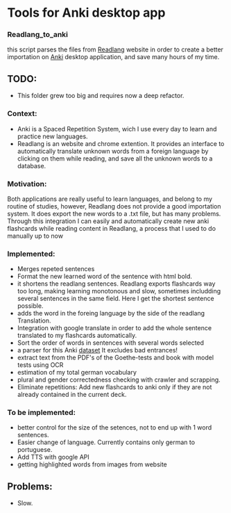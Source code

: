 # Tools for Anki desktop app

### Readlang_to_anki
this script parses the files from [Readlang](https://readlang.com/) website in order to create a better importation on [Anki](https://apps.ankiweb.net/) desktop application, and save many hours of my time.


## TODO:
- This folder grew too big and requires now a deep refactor.


### Context:
  - Anki is a Spaced Repetition System, wich I use every day to learn and practice new languages. 
  - Readlang is an website and chrome extention. It provides an interface to automatically translate unknown words from a foreign language by clicking on them while reading, and save all the unknown words to a database.

### Motivation:
  Both applications are really useful to learn languages, and belong to my routine of studies, however, Readlang does not provide a good importation system. It does export the new words to a .txt file, but has many problems. 
  Through this integration I can easily and automatically create new anki flashcards while reading content in Readlang, a process that I used to do manually up to now
 
### Implemented:
  - Merges repeted sentences
  - Format the new learned word of the sentence with html bold.
  - it shortens the readlang sentences. Readlang exports flashcards way too long, making learning monotonous and slow, sometimes includding several sentences in the same field. Here I get the shortest sentence possible.
  - adds the word in the foreing language by the side of the readlang Translation.
  - Integration with google translate in order to add the whole sentence translated to my flashcards automatically.
  - Sort the order of words in sentences with several words selected
  - a parser for this Anki [dataset](https://ankiweb.net/shared/info/1852912768) It excludes bad entrances!
  - extract text from the PDF's of the Goethe-tests and book with model tests using OCR
  - estimation of my total german vocabulary
  - plural and gender correctedness checking with crawler and scrapping.
  - Eliminate repetitions: Add new flashcards to anki only if they are not already contained in the current deck.

### To be implemented:
  - better control for the size of the setences, not to end up with 1 word sentences.
  - Easier change of language. Currently contains only german to portuguese.
  - Add TTS with google API
  - getting highlighted words from images from website

## Problems:
  - Slow.

